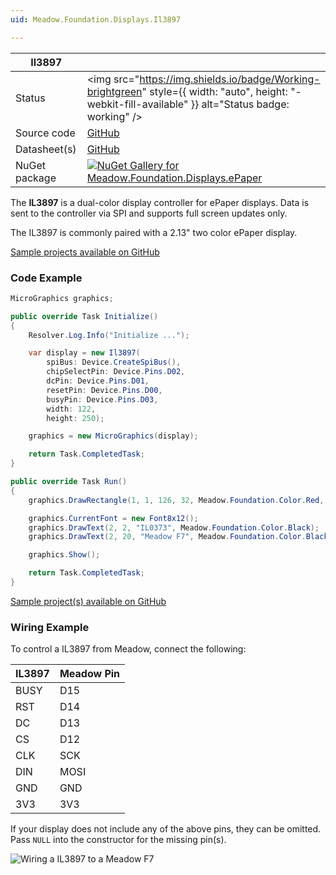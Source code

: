 ```yaml
---
uid: Meadow.Foundation.Displays.Il3897

---
```


| Il3897 | |
|--------|--------|
| Status | <img src="https://img.shields.io/badge/Working-brightgreen" style={{ width: "auto", height: "-webkit-fill-available" }} alt="Status badge: working" /> |
| Source code | [GitHub](https://github.com/WildernessLabs/Meadow.Foundation/tree/main/Source/Meadow.Foundation.Peripherals/Displays.ePaper) |
| Datasheet(s) | [GitHub](https://github.com/WildernessLabs/Meadow.Foundation/tree/main/Source/Meadow.Foundation.Peripherals/Displays.ePaper/Datasheets) |
| NuGet package | <a href="https://www.nuget.org/packages/Meadow.Foundation.Displays.ePaper/" target="_blank"><img src="https://img.shields.io/nuget/v/Meadow.Foundation.Displays.ePaper.svg?label=Meadow.Foundation.Displays.ePaper" alt="NuGet Gallery for Meadow.Foundation.Displays.ePaper" /></a> |

The **IL3897** is a dual-color display controller for ePaper displays. Data is sent to the controller via SPI and supports full screen updates only.

The IL3897 is commonly paired with a 2.13" two color ePaper display.

[Sample projects available on GitHub](https://github.com/WildernessLabs/Meadow.Foundation/tree/main/Source/Meadow.Foundation.Peripherals/Displays.ePaper/Samples)

### Code Example

```csharp
MicroGraphics graphics;

public override Task Initialize()
{
    Resolver.Log.Info("Initialize ...");

    var display = new Il3897(
        spiBus: Device.CreateSpiBus(),
        chipSelectPin: Device.Pins.D02,
        dcPin: Device.Pins.D01,
        resetPin: Device.Pins.D00,
        busyPin: Device.Pins.D03,
        width: 122,
        height: 250);

    graphics = new MicroGraphics(display);

    return Task.CompletedTask;
}

public override Task Run()
{
    graphics.DrawRectangle(1, 1, 126, 32, Meadow.Foundation.Color.Red, false);

    graphics.CurrentFont = new Font8x12();
    graphics.DrawText(2, 2, "IL0373", Meadow.Foundation.Color.Black);
    graphics.DrawText(2, 20, "Meadow F7", Meadow.Foundation.Color.Black);

    graphics.Show();

    return Task.CompletedTask;
}

```

[Sample project(s) available on GitHub](https://github.com/WildernessLabs/Meadow.Foundation/tree/main/Source/Meadow.Foundation.Peripherals/Displays.ePaper/Samples/IL3897_Sample)

### Wiring Example

 To control a IL3897 from Meadow, connect the following:

| IL3897  | Meadow Pin |
|---------|------------|
| BUSY    | D15        |
| RST     | D14        |
| DC      | D13        |
| CS      | D12        |
| CLK     | SCK        |
| DIN     | MOSI       |
| GND     | GND        |
| 3V3     | 3V3        |

If your display does not include any of the above pins, they can be omitted. Pass `NULL` into the constructor for the missing pin(s).

![Wiring a IL3897 to a Meadow F7](/API_Assets/Meadow.Foundation.Displays.ePaper.IL3897/ePaper_Fritzing.png)

